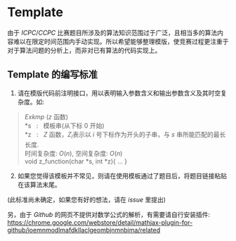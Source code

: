 # Template

由于 $ICPC/CCPC$ 比赛题目所涉及的算法知识范围过于广泛，且相当多的算法内容难以在限定时间范围内手动实现。所以希望能够整理模版，使竞赛过程更注重于对于算法问题的分析上，而非对已有算法的代码实现上。

## Template 的编写标准
1. 请在模版代码前注明接口，用以表明输入参数含义和输出参数含义及其时空复杂度。如: 
> $Exkmp$ ($z$ 函数) \
> *s &nbsp; : &nbsp; 模板串(从下标 $0$ 开始)  \
> *z &nbsp; : &nbsp; $Z$ 函数，$Z_i$表示以 $i$ 号下标作为开头的子串，与 $s$ 串所能匹配的最长长度.  \
> 时间复杂度: $O(n)$,    空间复杂度: $O(n)$ \
> void z_function(char *s, int *z){ ... }
2. 如果您觉得该模板并不常见，则请在使用模板通过了题目后，将题目链接粘贴在该算法末尾。 

(此标准尚未确定，如果您有好的想法，请在 $issue$ 里提出)

另，由于 $Github$ 的网页不提供对数学公式的解析，有需要请自行安装插件: \
https://chrome.google.com/webstore/detail/mathjax-plugin-for-github/ioemnmodlmafdkllaclgeombjnmnbima/related